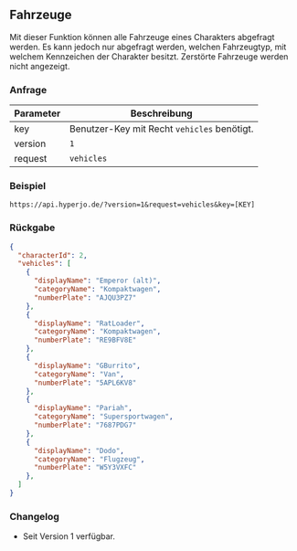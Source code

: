 ## Fahrzeuge

Mit dieser Funktion können alle Fahrzeuge eines Charakters abgefragt werden. Es kann jedoch nur abgefragt werden, welchen Fahrzeugtyp, mit welchem Kennzeichen der Charakter besitzt. Zerstörte Fahrzeuge werden nicht angezeigt.

### Anfrage

| Parameter | Beschreibung |
| --- | --- |
| key | Benutzer-Key mit Recht `vehicles` benötigt. |
| version | `1` |
| request | `vehicles` |

### Beispiel

`https://api.hyperjo.de/?version=1&request=vehicles&key=[KEY]`

### Rückgabe

```json
{
  "characterId": 2,
  "vehicles": [
    {
      "displayName": "Emperor (alt)",
      "categoryName": "Kompaktwagen",
      "numberPlate": "AJQU3PZ7"
    },
    {
      "displayName": "RatLoader",
      "categoryName": "Kompaktwagen",
      "numberPlate": "RE9BFV8E"
    },
    {
      "displayName": "GBurrito",
      "categoryName": "Van",
      "numberPlate": "5APL6KV8"
    },
    {
      "displayName": "Pariah",
      "categoryName": "Supersportwagen",
      "numberPlate": "7687PDG7"
    },
    {
      "displayName": "Dodo",
      "categoryName": "Flugzeug",
      "numberPlate": "W5Y3VXFC"
    },
  ]
}
```

### Changelog

- Seit Version 1 verfügbar.